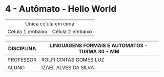 # 4 - Autômato - Hello World

<table>
  <tr>
    <td colspan="2" align="center">Única célula em cima</td>
  </tr>
  <tr>
    <td align="center">Célula 1 embaixo</td>
    <td align="center">Célula 2 embaixo</td>
  </tr>
</table>

| DISCIPLINA  | LINGUAGENS FORMAIS E AUTOMATOS - TURMA 30 - MM  |
|-------------|-------------------------------------------------|
| PROFESSOR   | ROLFI CINTAS GOMES LUZ                          |
| ALUNO       | IZAEL ALVES DA SILVA                            |

